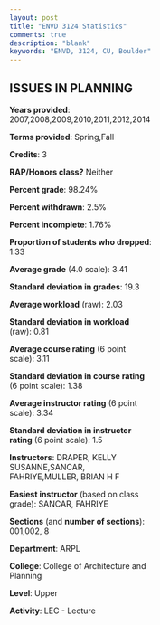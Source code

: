 ```yaml
---
layout: post
title: "ENVD 3124 Statistics"
comments: true
description: "blank"
keywords: "ENVD, 3124, CU, Boulder"
--- 
```

<head>
<script src="https://ajax.googleapis.com/ajax/libs/jquery/2.1.3/jquery.min.js"></script>
<script src="https://dl.dropboxusercontent.com/s/pc42nxpaw1ea4o9/highcharts.js?dl=0"></script>
<!-- <script src="../assets/js/highcharts.js"></script> -->
<style type="text/css">@font-face {
	font-family: "Bebas Neue";
	src: url(https://www.filehosting.org/file/details/544349/BebasNeue%20Regular.otf) format("opentype");
	}
	h1.Bebas { 
		font-family: "Bebas Neue", Verdana, Tahoma;
	}
</style>
</head>
<body>
	<div id="container" style="float: right; width: 45%; height: 88%; margin-left: 2.5%; margin-right: 2.5%;"></div>
	<script language="JavaScript">
		$(document).ready(function() {
		var chart = {type: 'column'};
		var title = {text: 'Grade Distribution'};
		var xAxis = {categories: ['A','B','C','D','F'],crosshair: true};
		var yAxis = {min: 0,title: {text: 'Percentage'}};
		var tooltip = {headerFormat: '<center><b><span style="font-size:20px">{point.key}</span></b></center>',
		               pointFormat: '<td style="padding:0"><b>{point.y:.1f}%</b></td>',
		               footerFormat: '</table>',shared: true,useHTML: true};
		var plotOptions = {column: {pointPadding: 0.0,borderWidth: 0}};  
		var credits = {enabled: false};var series= [{name: 'Percent',data: [47.42,41.97,6.52,2.42,1.67,]}];
		var json = {};
		json.chart = chart;
		json.title = title;
		json.tooltip = tooltip;
		json.xAxis = xAxis;
		json.yAxis = yAxis;  
		json.series = series;
		json.plotOptions = plotOptions;  
		json.credits = credits;
		$('#container').highcharts(json);
	});
	</script>
</body>
			   
## ISSUES IN PLANNING

**Years provided**: 2007,2008,2009,2010,2011,2012,2014

**Terms provided**: Spring,Fall

**Credits**: 3

**RAP/Honors class?** Neither

**Percent grade**: 98.24%

**Percent withdrawn**: 2.5%

**Percent incomplete**: 1.76%

**Proportion of students who dropped**: 1.33

**Average grade** (4.0 scale): 3.41

**Standard deviation in grades**: 19.3

**Average workload** (raw): 2.03

**Standard deviation in workload** (raw): 0.81

**Average course rating** (6 point scale): 3.11

**Standard deviation in course rating** (6 point scale): 1.38

**Average instructor rating** (6 point scale): 3.34

**Standard deviation in instructor rating** (6 point scale): 1.5

**Instructors**: DRAPER, KELLY SUSANNE,SANCAR, FAHRIYE,MULLER, BRIAN H F

**Easiest instructor** (based on class grade): SANCAR, FAHRIYE

**Sections** (and **number of sections**): 001,002, 8

**Department**: ARPL

**College**: College of Architecture and Planning

**Level**: Upper

**Activity**: LEC - Lecture